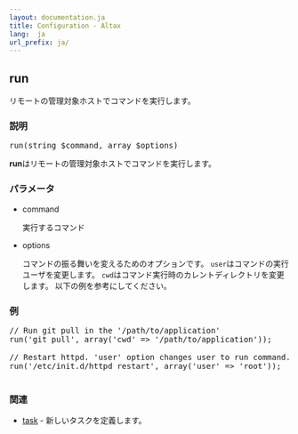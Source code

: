 ```yaml
---
layout: documentation.ja
title: Configuration - Altax
lang:  ja
url_prefix: ja/
---
```

## run

リモートの管理対象ホストでコマンドを実行します。

### 説明

<pre class="php-nonumber">
run(string $command, array $options)
</pre>

**run**はリモートの管理対象ホストでコマンドを実行します。

### パラメータ

* command

  実行するコマンド

* options

  コマンドの振る舞いを変えるためのオプションです。
  `user`はコマンドの実行ユーザを変更します。
  `cwd`はコマンド実行時のカレントディレクトリを変更します。
  以下の例を参考にしてください。

### 例

<pre class="php-nonumber">
// Run git pull in the '/path/to/application'
run('git pull', array('cwd' => '/path/to/application'));

// Restart httpd. 'user' option changes user to run command. You need to setup sudo configuration on altax ssh connection user.
run('/etc/init.d/httpd restart', array('user' => 'root'));

</pre>

### 関連

* [task](/altax/ja/documentation/configuration/task.html) - 新しいタスクを定義します。


